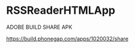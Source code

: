 RSSReaderHTMLApp
================


ADOBE BUILD SHARE APK

https://build.phonegap.com/apps/1020032/share
